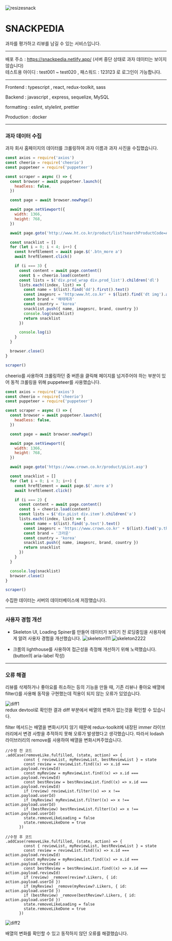 
![resizesnack](https://user-images.githubusercontent.com/80376561/194862640-a22a22dc-94c7-4bf8-849f-7f081b8ba481.png)


# SNACKPEDIA   

과자를 평가하고 리뷰를 남길 수 있는 서비스입니다. 

---
배포 주소 : https://snackpedia.netlify.app/   (서버 중단 상태로 과자 데이터는 보이지 않습니다)  
테스트용 아이디 : test001 ~ test020 , 패스워드 : 123123 로 로그인이 가능합니다. 

--- 

Frontend : typescript , react, redux-toolkit, sass

Backend : javascript , express, sequelize, MySQL

formatting : eslint, stylelint, prettier

Production : docker

---
### 과자 데이터 수집

과자 회사 홈페이지의 데이터를 크롤링하여 과자 이름과 과자 사진을 수집했습니다.


```jsx
const axios = require('axios')
const cheerio = require('cheerio')
const puppeteer = require('puppeteer')

const scraper = async () => {
  const browser = await puppeteer.launch({
    headless: false,
  })

  const page = await browser.newPage()

  await page.setViewport({
    width: 1366,
    height: 768,
  })

  await page.goto('http://www.ht.co.kr/product/list?searchProductCode=A00000')

  const snacklist = []
  for (let i = 0; i < 4; i++) {
    const hrefElement = await page.$('.btn_more a')
    await hrefElement.click()

    if (i === 3) {
      const content = await page.content()
      const $ = cheerio.load(content)
      const lists = $('div.prod_wrap div.prod_list').children('dl')
      lists.each((index, list) => {
        const name = $(list).find('dd').first().text()
        const imagesrc = 'http:www.ht.co.kr' + $(list).find('dt img').attr('src')
        const brand = '해태제과'
        const country = 'korea'
        snacklist.push({ name, imagesrc, brand, country })
        console.log(snacklist)
        return snacklist
      })

      console.log(i)
    }
  }

  browser.close()
}

scraper()
```

cheerio를 사용하여 크롤링하던 중 버튼을 클릭해 페이지를 넘겨주어야 하는 부분이 있어 동적 크롤링을 위해 puppeteer를 사용했습니다. 

```jsx
const axios = require('axios')
const cheerio = require('cheerio')
const puppeteer = require('puppeteer')

const scraper = async () => {
  const browser = await puppeteer.launch({
    headless: false,
  })

  const page = await browser.newPage()

  await page.setViewport({
    width: 1366,
    height: 768,
  })

  await page.goto('https://www.crown.co.kr/product/pList.asp')

  const snacklist = []
  for (let i = 0; i < 3; i++) {
    const hrefElement = await page.$('.more a')
    await hrefElement.click()

    if (i === 2) {
      const content = await page.content()
      const $ = cheerio.load(content)
      const lists = $('div.pList div.item').children('a')
      lists.each((index, list) => {
        const name = $(list).find('p.text').text()
        const imagesrc = 'https://www.crown.co.kr' + $(list).find('p.thumb img').attr('src')
        const brand = '크라운'
        const country = 'korea'
        snacklist.push({ name, imagesrc, brand, country })
        return snacklist
      })
    }
  }

  console.log(snacklist)
  browser.close()
}

scraper()
```

수집한 데이터는 서버의 데이터베이스에 저장했습니다.


---

### 사용자 경험 개선


- Skeleton UI, Loading Spiner를 만들어 데이터가 보이기 전 로딩중임을 사용자에게 알려 사용자 경험을 개선했습니다.
![skeleton111](https://user-images.githubusercontent.com/80376561/194859874-50f4423e-cb0c-4597-acdb-543d9d77e80a.gif)
![skeleton2222](https://user-images.githubusercontent.com/80376561/194859885-373b33b5-1b11-4604-b6d3-666c9b8d59e6.gif)

- 크롬의 lighthouse를 사용하여 접근성을 측정해 개선하기 위해 노력했습니다. (button의 aria-label 작성)

---

### 오류 해결

리뷰를 삭제하거나 좋아요를 취소하는 등의 기능을 만들 때, 기존 리뷰나 좋아요 배열에 filter()를 사용해 동작을 구현했는데 적용이 되지 않는 오류가 있었습니다.

![diff1](https://user-images.githubusercontent.com/80376561/197663785-2fabcd47-b119-4dee-83f9-dc1087b84c7e.png)   
redux devtool로 확인한 결과 diff 부분에서 배열의 변화가 없는것을 확인할 수 있습니다.

filter 메서드는 배열을 변화시키지 않기 때문에 redux-toolkit에 내장된 immer 라이브러리에서 변경 사항을 추적하지 못해 오류가 발생했다고 생각했습니다.
따라서 lodash 라이브러리의 remove를 사용하여 배열을 변화시켜주었습니다.


```tsx
//수정 전 코드
.addCase(removeLike.fulfilled, (state, action) => {
        const { reviewList, myReviewList, bestReviewList } = state
        const review = reviewList.find((x) => x.id === action.payload.reviewId)
        const myReview = myReviewList.find((x) => x.id === action.payload.reviewId)
        const bestReview = bestReviewList.find((x) => x.id === action.payload.reviewId)
        if (review) reviewList.filter((x) => x !== action.payload.userId)
        if (myReview) myReviewList.filter((x) => x !== action.payload.userId)
        if (bestReview) bestReviewList.filter((x) => x !== action.payload.userId)
        state.removeLikeLoading = false
        state.removeLikeDone = true
      })
```

```tsx
//수정 후 코드
.addCase(removeLike.fulfilled, (state, action) => {
        const { reviewList, myReviewList, bestReviewList } = state
        const review = reviewList.find((x) => x.id === action.payload.reviewId)
        const myReview = myReviewList.find((x) => x.id === action.payload.reviewId)
        const bestReview = bestReviewList.find((x) => x.id === action.payload.reviewId)
        if (review) _remove(review?.Likers, { id: action.payload.userId })
        if (myReview) _remove(myReview?.Likers, { id: action.payload.userId })
        if (bestReview) _remove(bestReview?.Likers, { id: action.payload.userId })
        state.removeLikeLoading = false
        state.removeLikeDone = true
      })
```

 
![diff2](https://user-images.githubusercontent.com/80376561/197664601-c98f3535-9059-4785-bc9f-dcc28fbf233d.png)   

배열의 변화를 확인할 수 있고 동작하지 않던 오류를 해결했습니다. 

